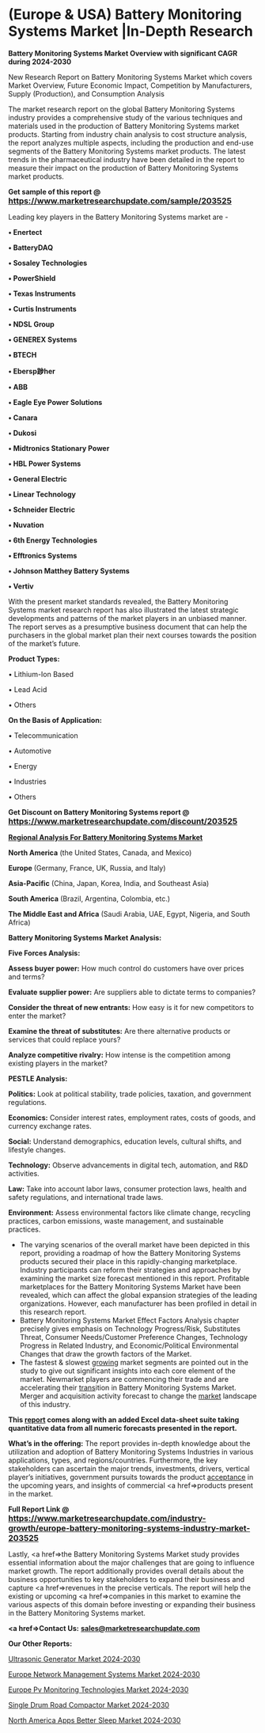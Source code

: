 # (Europe & USA) Battery Monitoring Systems Market |In-Depth Research

<strong>Battery Monitoring Systems Market Overview with significant CAGR during 2024-2030</strong>

New Research Report on Battery Monitoring Systems Market which covers Market Overview, Future Economic Impact, Competition by Manufacturers, Supply (Production), and Consumption Analysis

The market research report on the global Battery Monitoring Systems industry provides a comprehensive study of the various techniques and materials used in the production of Battery Monitoring Systems market products. Starting from industry chain analysis to cost structure analysis, the report analyzes multiple aspects, including the production and end-use segments of the Battery Monitoring Systems market products. The latest trends in the pharmaceutical industry have been detailed in the report to measure their impact on the production of Battery Monitoring Systems market products.

<strong>Get sample of this report @ <a href=https://www.marketresearchupdate.com/sample/203525><font size=3 color=#0000ff>https://www.marketresearchupdate.com/sample/203525</font></a></strong>

Leading key players in the Battery Monitoring Systems market are -

<strong>• Enertect

• BatteryDAQ

• Sosaley Technologies

• PowerShield

• Texas Instruments

• Curtis Instruments

• NDSL Group

• GENEREX Systems

• BTECH

• Ebersp踄her

• ABB

• Eagle Eye Power Solutions

• Canara

• Dukosi

• Midtronics Stationary Power

• HBL Power Systems

• General Electric

• Linear Technology

• Schneider Electric

• Nuvation

• 6th Energy Technologies

• Efftronics Systems

• Johnson Matthey Battery Systems

• Vertiv</strong>

With the present market standards revealed, the Battery Monitoring Systems market research report has also illustrated the latest strategic developments and patterns of the market players in an unbiased manner. The report serves as a presumptive business document that can help the purchasers in the global market plan their next courses towards the position of the market’s future.

<strong>Product Types:</strong>

• Lithium-Ion Based

• Lead Acid

• Others

<strong>On the Basis of Application:</strong>

• Telecommunication

• Automotive

• Energy

• Industries

• Others

<strong>Get Discount on Battery Monitoring Systems report @ <a href=https://www.marketresearchupdate.com/discount/203525><font size=3 color=#0000ff>https://www.marketresearchupdate.com/discount/203525</font></a></strong>

<strong><u><b>Regional Analysis For Battery Monitoring Systems Market</b></u></strong>

<strong><b>North America</b></strong> (the United States, Canada, and Mexico)

<strong><b>Europe </b></strong>(Germany, France, UK, Russia, and Italy)

<strong><b>Asia-Pacific</b></strong> (China, Japan, Korea, India, and Southeast Asia)

<strong><b>South America</b></strong> (Brazil, Argentina, Colombia, etc.)

<strong><b>The Middle East and Africa</b></strong> (Saudi Arabia, UAE, Egypt, Nigeria, and South Africa)

<strong>Battery Monitoring Systems Market Analysis:</strong>

<strong>Five Forces Analysis:</strong>

<strong>Assess buyer power:</strong> How much control do customers have over prices and terms?

<strong>Evaluate supplier power:</strong> Are suppliers able to dictate terms to companies?

<strong>Consider the threat of new entrants:</strong> How easy is it for new competitors to enter the market?

<strong>Examine the threat of substitutes:</strong> Are there alternative products or services that could replace yours?

<strong>Analyze competitive rivalry:</strong> How intense is the competition among existing players in the market?

<strong>PESTLE Analysis:</strong>

<strong>Politics:</strong> Look at political stability, trade policies, taxation, and government regulations.

<strong>Economics:</strong> Consider interest rates, employment rates, costs of goods, and currency exchange rates.

<strong>Social:</strong> Understand demographics, education levels, cultural shifts, and lifestyle changes.

<strong>Technology:</strong> Observe advancements in digital tech, automation, and R&D activities.

<strong>Law:</strong> Take into account labor laws, consumer protection laws, health and safety regulations, and international trade laws.

<strong>Environment:</strong> Assess environmental factors like climate change, recycling practices, carbon emissions, waste management, and sustainable practices.

<ul>
  <li>The varying scenarios of the overall market have been depicted in this report, providing a roadmap of how the Battery Monitoring Systems products secured their place in this rapidly-changing marketplace. Industry participants can reform their strategies and approaches by examining the market size forecast mentioned in this report. Profitable marketplaces for the Battery Monitoring Systems Market have been revealed, which can affect the global expansion strategies of the leading organizations. However, each manufacturer has been profiled in detail in this research report.</li>
  <li>Battery Monitoring Systems Market Effect Factors Analysis chapter precisely gives emphasis on Technology Progress/Risk, Substitutes Threat, Consumer Needs/Customer Preference Changes, Technology Progress in Related Industry, and Economic/Political Environmental Changes that draw the growth factors of the Market.</li>
  <li>The fastest &amp; slowest <a href=ASDF991299>growing</a> market segments are pointed out in the study to give out significant insights into each core element of the market. Newmarket players are commencing their trade and are accelerating their <a href=>trans</a>ition in Battery Monitoring Systems Market. Merger and acquisition activity forecast to change the <a href=>market</a> landscape of this industry.</li>
</ul>
<strong>This <a href=>report</a> comes along with an added Excel data-sheet suite taking quantitative data from all numeric forecasts presented in the report.</strong>

<strong>What’s in the offering:</strong> The report provides in-depth knowledge about the utilization and adoption of Battery Monitoring Systems Industries in various applications, types, and regions/countries. Furthermore, the key stakeholders can ascertain the major trends, investments, drivers, vertical player’s initiatives, government pursuits towards the product <a href=ASDF881288>acceptance</a> in the upcoming years, and insights of commercial <a href=>products</a> present in the market.

<strong>Full Report Link @ <a href=https://www.marketresearchupdate.com/industry-growth/europe-battery-monitoring-systems-industry-market-203525><font size=3 color=#0000ff>https://www.marketresearchupdate.com/industry-growth/europe-battery-monitoring-systems-industry-market-203525</font></a></strong>

Lastly, <a href=>the</a> Battery Monitoring Systems Market study provides essential information about the major challenges that are going to influence market growth. The report additionally provides overall details about the business opportunities to key stakeholders to expand their business and capture <a href=>revenues</a> in the precise verticals. The report will help the existing or upcoming <a href=>companies</a> in this market to examine the various aspects of this domain before investing or expanding their business in the Battery Monitoring Systems market.

<strong><a href=><strong>Contact Us:</strong></a></strong>
<strong>sales@marketresearchupdate.com</strong>

<strong>Our Other Reports:</strong>

<a href=https://www.linkedin.com/pulse/ultrasonic-generator-market-pointing-capture>Ultrasonic Generator Market 2024-2030</a>

<a href=https://www.linkedin.com/pulse/europe-network-management-systems-market-size-growth>Europe Network Management Systems Market 2024-2030</a>

<a href=https://www.linkedin.com/pulse/europe-pv-monitoring-technologies-market>Europe Pv Monitoring Technologies Market 2024-2030</a>

<a href=https://www.linkedin.com/pulse/single-drum-road-compactor-market-accelerating-bxh3f/>Single Drum Road Compactor Market 2024-2030</a>

<a href=https://www.linkedin.com/pulse/north-america-apps-better-sleep-market-2023-nmouf/>North America Apps Better Sleep Market 2024-2030</a>

